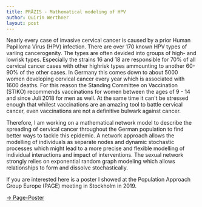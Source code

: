 ```yaml
---
title: PRÄZIS - Mathematical modeling of HPV 
author: Quirin Werthner
layout: post
---
```

Nearly every case of invasive cervical cancer is caused by a prior Human Papilloma Virus (HPV) infection. There are over 170 known HPV types of variing cancerogenity. The types are often devided into groups of high- and lowrisk types. Especially the strains 16 and 18 are responsible for 70% of all cervical cancer cases with other highrisk types ammounting to another 60- 90% of the other cases. In Germany this comes down to about 5000 women developing cervical cancer every year which is associated with 1600 deaths. For this reason the Standing Committee on Vaccination (STIKO) recommends vaccinations for women between the ages of 9 - 14 and since Juli 2018 for men as well. At the same time it can't be stressed enough that whilest vaccinations are an amazing tool to battle cervical cancer, even vaccinations are not a definitive bulwark against cancer.

Therefore, I am working on a mathematical network model to describe the spreading of cervical cancer throughout the German population to find better ways to tackle this epidemic. 
A network approach allows the modelling of individuals as separate nodes and dynamic stochastic processes which might lead to a more precise and flexible modelling of individual interactions and impact of interventions. The sexual network strongly relies on exponential random graph modeling which allows relationships to form and dissolve stochastically.

If you are interested here is a poster I showed at the Population Approach Group Europe (PAGE) meeting in Stockholm in 2019.

[-> Page-Poster](C:/Users/quiri/Documents/GitHub/WerthnerQuirin.github.io/assets/PAGE_2019_Poster_Quirin.pdf) 

